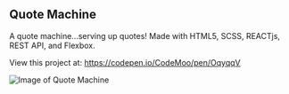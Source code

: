 ## Quote Machine
A quote machine...serving up quotes!  Made with HTML5, SCSS, REACTjs, REST API, and Flexbox.

View this project at: https://codepen.io/CodeMoo/pen/OqyqqV

![Image of Quote Machine](https://user-images.githubusercontent.com/22779199/53745578-46b2ef80-3e6d-11e9-840d-2d151cf6a90a.png)


